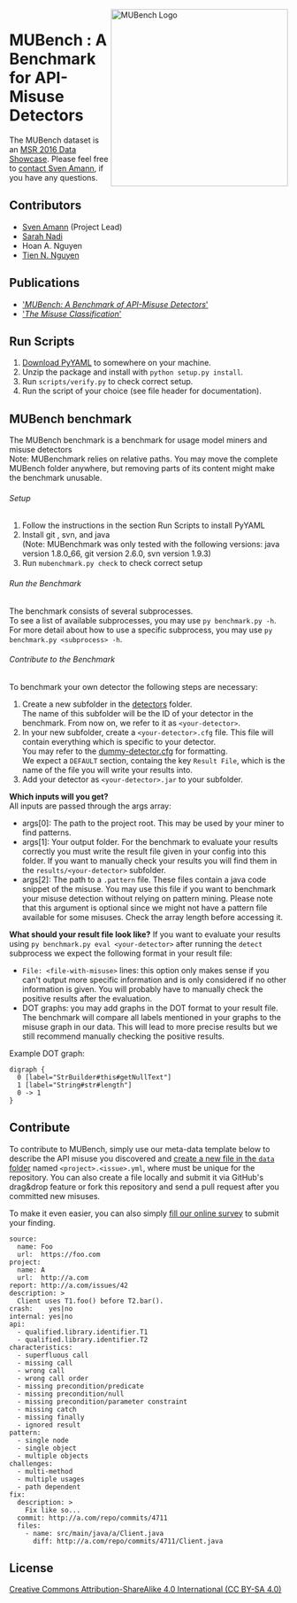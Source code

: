 <img align="right" width="320" height="320" alt="MUBench Logo" src="https://raw.githubusercontent.com/stg-tud/MUBench/master/meta/logo.png" />

# MUBench : A Benchmark for API-Misuse Detectors

The MUBench dataset is an [MSR 2016 Data Showcase](http://2016.msrconf.org/#/data). Please feel free to [contact Sven Amann](http://www.stg.tu-darmstadt.de/staff/sven_amann), if you have any questions.

## Contributors

* [Sven Amann](http://www.stg.tu-darmstadt.de/staff/sven_amann) (Project Lead)
* [Sarah Nadi](http://www.sarahnadi.org/)
* Hoan A. Nguyen
* [Tien N. Nguyen](http://home.eng.iastate.edu/~tien/)

## Publications

* ['*MUBench: A Benchmark of API-Misuse Detectors*'](http://sven-amann.de/publications/#ANNNM16)
* ['*The Misuse Classification*'](http://www.st.informatik.tu-darmstadt.de/artifacts/muc/)

## Run Scripts

1. [Download PyYAML](http://pyyaml.org/wiki/PyYAML) to somewhere on your machine.
2. Unzip the package and install with `python setup.py install`.
3. Run `scripts/verify.py` to check correct setup.
4. Run the script of your choice (see file header for documentation).

## MUBench benchmark

The MUBench benchmark is a benchmark for usage model miners and misuse detectors  
Note: MUBenchmark relies on relative paths. You may move the complete MUBench folder anywhere, but removing parts of its content might make the benchmark unusable.  

###### Setup
1. Follow the instructions in the section Run Scripts to install PyYAML    
2. Install git , svn, and java  
   (Note: MUBenchmark was only tested with the following versions: java version 1.8.0_66, git version 2.6.0, svn version 1.9.3)  
3. Run `mubenchmark.py check` to check correct setup  

###### Run the Benchmark
The benchmark consists of several subprocesses.  
To see a list of available subprocesses, you may use `py benchmark.py -h`.  
For more detail about how to use a specific subprocess, you may use `py benchmark.py <subprocess> -h`.

###### Contribute to the Benchmark
To benchmark your own detector the following steps are necessary:   
1. Create a new subfolder in the [detectors](https://github.com/stg-tud/MUBench/tree/master/detectors) folder.   
   The name of this subfolder will be the ID of your detector in the benchmark. From now on, we refer to it as `<your-detector>`.   
2. In your new subfolder, create a `<your-detector>.cfg` file. This file will contain everything which is specific to your detector.   
   You may refer to the [dummy-detector.cfg](https://github.com/stg-tud/MUBench/blob/master/detectors/dummy-detector/dummy-detector.cfg) for formatting.   
   We expect a `DEFAULT` section, containg the key `Result File`, which is the name of the file you will write your results into.   
3. Add your detector as `<your-detector>.jar` to your subfolder.

__Which inputs will you get?__   
All inputs are passed through the args array:   
- args[0]:	The path to the project root. This may be used by your miner to find patterns.
- args[1]:	Your output folder. For the benchmark to evaluate your results correctly you must write the result file given in your config into this folder. If you want to manually check your results you will find them in the `results/<your-detector>` subfolder.
- args[2]:	The path to a `.pattern` file. These files contain a java code snippet of the misuse. You may use this file if you want to benchmark your misuse detection without relying on pattern mining. Please note that this argument is optional since we might not have a pattern file available for some misuses. Check the array length before accessing it.

__What should your result file look like?__
If you want to evaluate your results using `py benchmark.py eval <your-detector>` after running the `detect` subprocess we expect the following format in your result file:   
- `File: <file-with-misuse>` lines:	this option only makes sense if you can't output more specific information and is only considered if no other information is given. You will probably have to manually check the positive results after the evaluation.
- DOT graphs:	you may add graphs in the DOT format to your result file. The benchmark will compare all labels mentioned in your graphs to the misuse graph in our data. This will lead to more precise results but we still recommend manually checking the positive results.

Example DOT graph:
```
digraph {
  0 [label="StrBuilder#this#getNullText"]
  1 [label="String#str#length"]
  0 -> 1
}
```

## Contribute

To contribute to MUBench, simply use our meta-data template below to describe the API misuse you discovered and [create a new file in the `data` folder](https://github.com/stg-tud/MUBench/new/master/data) named `<project>.<issue>.yml`, where <project> must be unique for the repository. You can also create a file locally and submit it via GitHub's drag&drop feature or fork this repository and send a pull request after you committed new misuses.

To make it even easier, you can also simply [fill our online survey](http://goo.gl/forms/3hua7LOFVJ) to submit your finding.

```
source:
  name: Foo
  url:  https://foo.com
project:
  name: A
  url:  http://a.com
report: http://a.com/issues/42
description: >
  Client uses T1.foo() before T2.bar().
crash:    yes|no
internal: yes|no
api:
  - qualified.library.identifier.T1
  - qualified.library.identifier.T2
characteristics:
  - superfluous call
  - missing call
  - wrong call
  - wrong call order
  - missing precondition/predicate
  - missing precondition/null
  - missing precondition/parameter constraint
  - missing catch
  - missing finally
  - ignored result
pattern:
  - single node
  - single object
  - multiple objects
challenges:
  - multi-method
  - multiple usages
  - path dependent
fix:
  description: >
    Fix like so...
  commit: http://a.com/repo/commits/4711
  files:
    - name: src/main/java/a/Client.java
      diff: http://a.com/repo/commits/4711/Client.java
```

## License

[Creative Commons Attribution-ShareAlike 4.0 International (CC BY-SA 4.0)](https://creativecommons.org/licenses/by-sa/4.0/)
